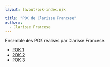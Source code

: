 ```yaml
---
layout: layout/pok-index.njk

title: "POK de Clarisse Francese"
authors:
  - Clarisse Francese
---
```


Ensemble des POK réalisés par Clarisse Francese.

- [POK 1](./temps-1)
- [POK 2](./temps-2)
- [POK 3](./temps-3)
